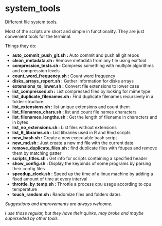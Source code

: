 
# system_tools

Different file system tools.

Most of the scripts are short and simple in functionality.
They are just convenient tools for the terminal.

Things they do:



- **auto_commit_push_git.sh      :**  Auto commit and push all git repos
- **clean_metadata.sh            :**  Remove metadata from any file using exiftool
- **compression_tests.sh         :**  Compress something with multiple algorithms and compression levels
- **count_word_frequency.sh      :**  Count word frequency
- **disks_arrays_report.sh       :**  Gather information for disks arrays
- **extensions_to_lower.sh       :**  Convert file extensions to lower case
- **list_compressed.sh           :**  List compressed files by looking for mime type
- **list_duplicate_filenames.sh  :**  Find duplicate filenames recursively in a folder structure
- **list_extensions.sh           :**  list unique extensions and count them
- **list_filenames_chars.sh      :**  list and count file names characters 
- **list_filenames_lengths.sh    :**  Get the length of filename in characters and in bytes
- **list_no_extensions.sh        :**  List files without extensions
- **list_R_libraries.sh          :**  List libraries used in R and Rmd scripts
- **new_bash.sh                  :**  Create a new executable bash script
- **new_md.sh                    :**  Just create a new md file with the current date
- **remove_duplicate_files.sh    :**  find duplicate files with fdupes and remove them by matching patter
- **scripts_titles.sh            :**  Get info for scripts containing a specified header
- **show_config.sh               :**  Display the keybinds of some programs by parsing their config files
- **speedup_clock.sh             :**  Speed up the time of a linux machine by adding a fixed amount of time at every interval
- **throttle_by_temp.sh          :**  Throttle a process cpu usage according to cpu temperature
- **touch_random.sh              :**  Randomize files and folders dates


*Suggestions and improvements are always welcome.*

*I use those regular, but they have their quirks, may broke and maybe superseded by other tools.*
